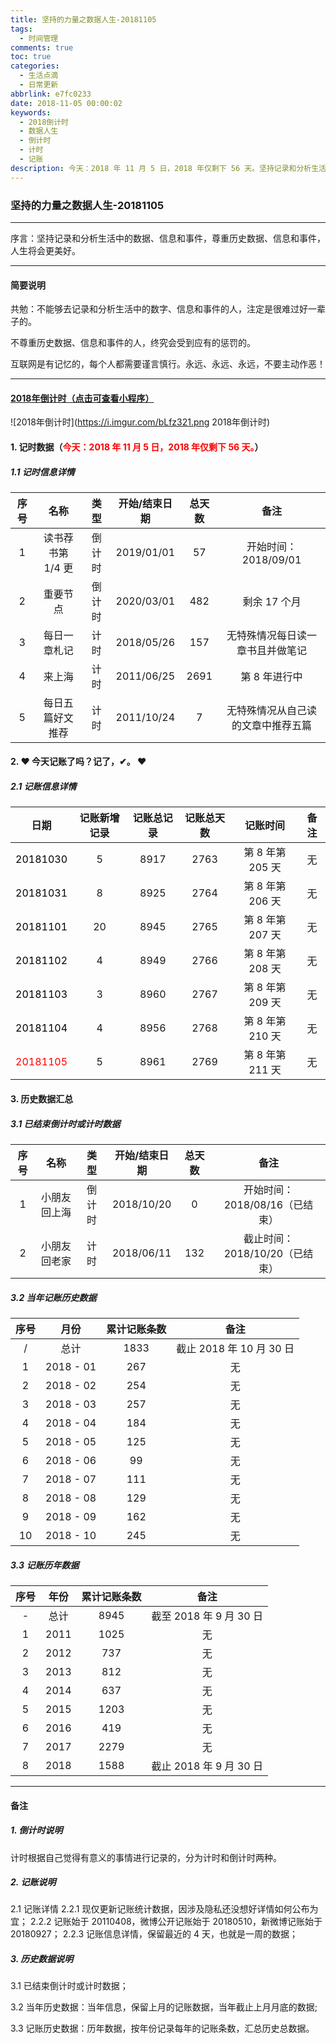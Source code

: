 ```yaml
---
title: 坚持的力量之数据人生-20181105
tags:
  - 时间管理
comments: true
toc: true
categories:
  - 生活点滴
  - 日常更新
abbrlink: e7fc0233
date: 2018-11-05 00:00:02
keywords:
  - 2018倒计时
  - 数据人生
  - 倒计时
  - 计时
  - 记账
description: 今天：2018 年 11 月 5 日，2018 年仅剩下 56 天。坚持记录和分析生活中的数据、信息和事件，尊重历史数据、信息和事件，人生将会更美好。
---
```

<script type="text/javascript" src="/js/src/bai.js"></script>

### 坚持的力量之数据人生-20181105

------
>
序言：坚持记录和分析生活中的数据、信息和事件，尊重历史数据、信息和事件，人生将会更美好。
>
------
#### 简要说明
>
共勉：不能够去记录和分析生活中的数字、信息和事件的人，注定是很难过好一辈子的。

不尊重历史数据、信息和事件的人，终究会受到应有的惩罚的。

互联网是有记忆的，每个人都需要谨言慎行。永远、永远、永远，不要主动作恶！
>
------

#### [2018年倒计时（点击可查看小程序）](https://i.imgur.com/Qlo5mNr.png, "小程序，2018年倒计时")
![2018年倒计时](https://i.imgur.com/bLfz321.png 2018年倒计时)

#### 1. 记时数据（<font color="red">今天：2018 年 11 月 5 日，2018 年仅剩下 56 天。</font>）
##### 1.1 记时信息详情

| 序号 |       名称        |  类型  | 开始/结束日期 | 总天数 |          备注                           |
| :--: | :---------------: | :----: | :-----------: | :----: | :-------------------------------------: |
|  1   | 读书荐书第 1/4 更 | 倒计时 | 2019/01/01    |  57    | 开始时间：2018/09/01                    |
|  2   | 重要节点          | 倒计时 | 2020/03/01    |  482   | 剩余 17 个月                            |
|  3   | 每日一章札记      | 计时   | 2018/05/26    |  157   | 无特殊情况每日读一章书且并做笔记        |
|  4   | 来上海            | 计时   | 2011/06/25    |  2691  | 第 8 年进行中                           |
|  5   | 每日五篇好文推荐  | 计时   | 2011/10/24    |  7     | 无特殊情况从自己读的文章中推荐五篇      |


#### 2. ❤ 今天记账了吗？记了，✔。 ❤
##### 2.1 记账信息详情
| 日期                                 | 记账新增记录 | 记账总记录 | 记账总天数 | 记账时间         | 备注     |
| :------:                             | :------:     | :------:   | :------:   | :------:         | :------: |
|<font color="black"> 20181030 </font> | 5            | 8917       | 2763       | 第 8 年第 205 天 | 无       |
|<font color="black"> 20181031 </font> | 8            | 8925       | 2764       | 第 8 年第 206 天 | 无       |
|<font color="black"> 20181101 </font> | 20           | 8945       | 2765       | 第 8 年第 207 天 | 无       |
|<font color="black"> 20181102 </font> | 4            | 8949       | 2766       | 第 8 年第 208 天 | 无       |
|<font color="black"> 20181103 </font> | 3            | 8960       | 2767       | 第 8 年第 209 天 | 无       |
|<font color="black"> 20181104 </font> | 4            | 8956       | 2768       | 第 8 年第 210 天 | 无       |
|<font color="red">   20181105 </font> | 5            | 8961       | 2769       | 第 8 年第 211 天 | 无       |


#### 3. 历史数据汇总

##### 3.1 已结束倒计时或计时数据

| 序号 |       名称        |  类型  | 开始/结束日期 | 总天数 |          备注                 |
| :--: | :---------------: | :----: | :-----------: | :----: | :---------------------------: |
|  1   | 小朋友回上海      | 倒计时 | 2018/10/20    |  0     | 开始时间：2018/08/16（已结束）|
|  2   | 小朋友回老家      | 计时   | 2018/06/11    |  132   | 截止时间：2018/10/20（已结束）|

##### 3.2 当年记账历史数据
| 序号     | 月份      | 累计记账条数| 备注                    |
| :------: | :------:  | :---------: | :---------------------: |
| /        | 总计      | 1833        | 截止 2018 年 10 月 30 日|
| 1        | 2018 - 01 |  267        | 无                      |
| 2        | 2018 - 02 |  254        | 无                      |
| 3        | 2018 - 03 |  257        | 无                      |
| 4        | 2018 - 04 |  184        | 无                      |
| 5        | 2018 - 05 |  125        | 无                      |
| 6        | 2018 - 06 |   99        | 无                      |
| 7        | 2018 - 07 |  111        | 无                      |
| 8        | 2018 - 08 |  129        | 无                      |
| 9        | 2018 - 09 |  162        | 无                      |
| 10       | 2018 - 10 |  245        | 无                      |

##### 3.3 记账历年数据
| 序号     | 年份     | 累计记账条数 | 备注                    |
| :------: | :------: | :----------: | :---------------------: |
| -        | 总计     | 8945         | 截至 2018 年 9 月 30 日 |
| 1        | 2011     | 1025         | 无                      |
| 2        | 2012     |  737         | 无                      |
| 3        | 2013     |  812         | 无                      |
| 4        | 2014     |  637         | 无                      |
| 5        | 2015     | 1203         | 无                      |
| 6        | 2016     |  419         | 无                      |
| 7        | 2017     | 2279         | 无                      |
| 8        | 2018     | 1588         | 截止 2018 年 9 月 30 日 |

------

#### 备注

##### 1. 倒计时说明

>
计时根据自己觉得有意义的事情进行记录的，分为计时和倒计时两种。
>

##### 2. 记账说明

>
2.1 记账详情
2.2.1 现仅更新记账统计数据，因涉及隐私还没想好详情如何公布为宜；
2.2.2 记账始于 20110408，微博公开记账始于 20180510，新微博记账始于 20180927；
2.2.3 记账信息详情，保留最近的 4 天，也就是一周的数据；
>

##### 3. 历史数据说明

>
3.1 已结束倒计时或计时数据；

3.2 当年历史数据：当年信息，保留上月的记账数据，当年截止上月月底的数据;

3.3 记账历史数据：历年数据，按年份记录每年的记账条数，汇总历史总数据。
>
